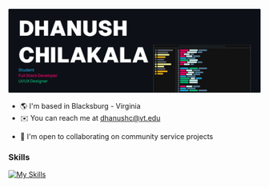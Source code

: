 ![Github Overview](https://raw.githubusercontent.com/Ddundee/Ddundee/d5849a240ad8b5380812a0f614d21f1521bde3fd/intro.svg)

* 🌎 I'm based in Blacksburg - Virginia
* ✉️ You can reach me at [dhanushc@vt.edu](mailto:dhanushc@vt.edu)
<!-- * 🧠  I'm learning Rust, Django, Tensorflow, Numpy -->
* 🤝  I'm open to collaborating on community service projects

### Skills

[![My Skills](https://skillicons.dev/icons?i=java,js,py,ts,astro,react,electron,nextjs,tailwind,docker,git,gcp,mongodb,vim,ps,pr&theme=dark)](https://skillicons.dev)